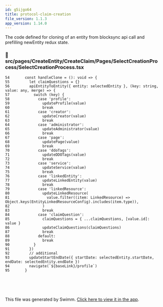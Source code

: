 ```yaml
---
id: g5ijgo64
title: protocol-claim-creation
file_version: 1.1.3
app_version: 1.14.0
---
```


The code defined for cloning of an entity from blocksync api call and prefilling newEntity redux state.
<!-- NOTE-swimm-snippet: the lines below link your snippet to Swimm -->
### 📄 src/pages/CreateEntity/CreateClaim/Pages/SelectCreationProcess/SelectCreationProcess.tsx
```tsx
54       const handleClone = (): void => {
55         let claimQuestions = {}
56         apiEntityToEntity({ entity: selectedEntity }, (key: string, value: any, merge) => {
57           switch (key) {
58             case 'profile':
59               updateProfile(value)
60               break
61             case 'creator':
62               updateCreator(value)
63               break
64             case 'administrator':
65               updateAdministrator(value)
66               break
67             case 'page':
68               updatePage(value)
69               break
70             case 'ddoTags':
71               updateDDOTags(value)
72               break
73             case 'service':
74               updateService(value)
75               break
76             case 'linkedEntity':
77               updateLinkedEntity(value)
78               break
79             case 'linkedResource':
80               updateLinkedResource(
81                 value.filter((item: LinkedResource) => Object.keys(EntityLinkedResourceConfig).includes(item.type)),
82               )
83               break
84             case 'claimQuestion':
85               claimQuestions = { ...claimQuestions, [value.id]: value }
86               updateClaimQuestions(claimQuestions)
87               break
88             default:
89               break
90           }
91         })
92         // additional
93         updateStartEndDate({ startDate: selectedEntity.startDate, endDate: selectedEntity.endDate })
94         navigate(`${baseLink}/profile`)
95       }
```

<br/>

<br/>

<br/>

This file was generated by Swimm. [Click here to view it in the app](https://app.swimm.io/repos/Z2l0aHViJTNBJTNBaXhvLXdlYmNsaWVudCUzQSUzQWl4b2ZvdW5kYXRpb24=/docs/g5ijgo64).
